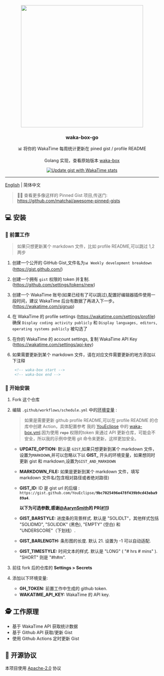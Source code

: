 #

<p align="center">
  <img width="400" src="https://user-images.githubusercontent.com/8252317/83985147-9afb2800-a96a-11ea-9841-eec3a1f61d75.png">
  <h3 align="center">waka-box-go</h3>
  <p align="center">📊 将你的 WakaTime 每周统计更新在  pined gist / profile README  </p>
  <p align="center">  Golang 实现，查看原始版本  <a href="https://github.com/matchai/waka-box">waka-box</a>
  <p align="center">
    <a href="https://github.com/ryuzheng/waka-box-go/workflows/Update%20gist%20with%20WakaTime%20stats/badge.svg?branch=master"><img src="https://github.com/ryuzheng/waka-box-go/workflows/Update%20gist%20with%20WakaTime%20stats/badge.svg?branch=master" alt="Update gist with WakaTime stats"></a>
  </p>
</p>

---

[English](./README.md) | 简体中文

> 📌✨ 查看更多像这样的 Pinned Gist 项目,传送门: https://github.com/matchai/awesome-pinned-gists

## 💻 安装

### 🎒 前置工作

> 如果只想更新某个 markdown 文件，比如 profile README,可以跳过 1,2 两步

1. 创建一个公开的 GitHub Gist,文件名为`📊 Weekly development breakdown` (https://gist.github.com/)
1. 创建一个拥有 `gist` 权限的 token 并复制. (https://github.com/settings/tokens/new)
1. 创建一个 WakaTime 账号(如果已经有了可以跳过),配置好编辑器插件使用一段时间，建议 WakaTime 后台有数据了再进入下一步。 (https://wakatime.com/signup)
1. 在 WakaTime 的 profile settings (https://wakatime.com/settings/profile) 确保 `Display coding activity publicly` 和 `Display languages, editors, operating systems publicly` 被勾选了
1. 在你的 WakaTime 的 account settings, 复制 WakaTime API Key (https://wakatime.com/settings/api-key)
1. 如果需要更新到某个 markdown 文件，请在对应文件需要更新的地方添加以下注释

   ```markdown
    <!-- waka-box start -->
    <!-- waka-box end -->
   ```
### 🚀 开始安装

1. Fork 这个仓库

1. 编辑 `.github/workflows/schedule.yml` 中的[环境变量](https://github.com/YouEclipse/waka-box-go/actions/runs/126970182/workflow#L17-L19) :

   > 如果是需要更新 github profile README,可以在 profile README 的仓库中创建 Action，具体配置参考 我的 [YouEclipse](https://github.com/YouEclipse/YouEclipse) 中的 [waka-box.yml](https://github.com/YouEclipse/YouEclipse/blob/master/.github/workflows/waka-box.yml).因为使用 **`repo`** 权限的token 来通过 API 更新仓库，可能会不安全，所以我的示例中使用 git 命令来更新，这样更加安全。

   - **UPDATE_OPTION:** 默认是 `GIST`,如果只想更新到某个 markdown 文件，设置为`MARKDOWN`,并可以忽略以下以 **GIST\_** 开头的环境变量，如果想同时更新 gist 和 markdown,设置为`GIST_AND_MARKDOWN`
   - **MARKDOWN_FILE:** 如果是更新到某个 markdown 文件，填写 markdown 文件名(包含相对路径或者绝对路径)
   - **GIST_ID:** ID 是 gist url 的后缀 : `https://gist.github.com/YouEclipse/`**`9bc7025496e478f439b9cd43eba989a4`**.

     **以下为可选参数,感谢[@AarynSmith](https://github.com/AarynSmith)的 PR([#11](https://github.com/YouEclipse/waka-box-go/pull/11))**

   - **GIST_BARSTYLE:** 进度条的背景样式. 默认是 "SOLIDLT"，其他样式包括 "SOLIDMD", "SOLIDDK" (黑色), "EMPTY" (空白) 和 "UNDERSCORE"（下划线）.
   - **GIST_BARLENGTH:** 条形图的长度. 默认 21. 设置为 -1 可以自动适配.
   - **GIST_TIMESTYLE:** 时间文本的样式. 默认是 "LONG" ( "# hrs # mins" ). "SHORT" 则是 "#h#m".

1. 前往 fork 后的仓库的 **Settings > Secrets**
1. 添加以下环境变量:
   - **GH_TOKEN:** 前置工作中生成的 github token.
   - **WAKATIME_API_KEY:** WakaTime 的 API key.

## 🕵️ 工作原理

- 基于 WakaTime API 获取统计数据
- 基于 Github API 获取/更新 Gist
- 使用 Github Actions 定时更新 Gist

## 📄 开源协议

本项目使用 [Apache-2.0](./LICENSE) 协议
